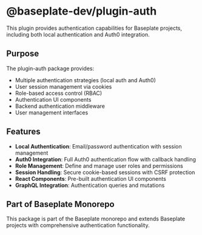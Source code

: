 # @baseplate-dev/plugin-auth

This plugin provides authentication capabilities for Baseplate projects, including both local authentication and Auth0 integration.

## Purpose

The plugin-auth package provides:

- Multiple authentication strategies (local auth and Auth0)
- User session management via cookies
- Role-based access control (RBAC)
- Authentication UI components
- Backend authentication middleware
- User management interfaces

## Features

- **Local Authentication**: Email/password authentication with session management
- **Auth0 Integration**: Full Auth0 authentication flow with callback handling
- **Role Management**: Define and manage user roles and permissions
- **Session Handling**: Secure cookie-based sessions with CSRF protection
- **React Components**: Pre-built authentication UI components
- **GraphQL Integration**: Authentication queries and mutations

## Part of Baseplate Monorepo

This package is part of the Baseplate monorepo and extends Baseplate projects with comprehensive authentication functionality.
